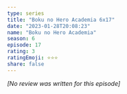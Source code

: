 ```yaml
---
type: series
title: "Boku no Hero Academia 6x17"
date: "2023-01-28T20:08:23"
name: "Boku no Hero Academia"
season: 6
episode: 17
rating: 3
ratingEmoji: ⭐️⭐️⭐️
share: false
---
```


_[No review was written for this episode]_
